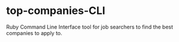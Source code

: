 # top-companies-CLI
Ruby Command Line Interface tool for job searchers to find the best companies to apply to.
